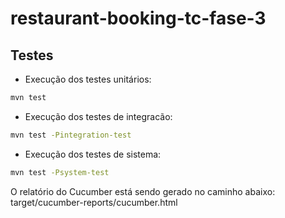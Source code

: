 # restaurant-booking-tc-fase-3

## Testes
- Execução dos testes unitários:
```sh
mvn test
```

- Execução dos testes de integracão:
```sh
mvn test -Pintegration-test
```

- Execução dos testes de sistema:
```sh
mvn test -Psystem-test
```

O relatório do Cucumber está sendo gerado no caminho abaixo: </br>
target/cucumber-reports/cucumber.html